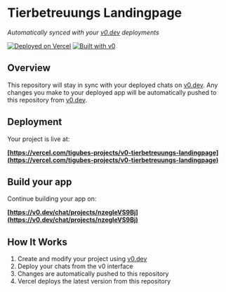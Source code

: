 # Tierbetreuungs Landingpage

*Automatically synced with your [v0.dev](https://v0.dev) deployments*

[![Deployed on Vercel](https://img.shields.io/badge/Deployed%20on-Vercel-black?style=for-the-badge&logo=vercel)](https://vercel.com/tigubes-projects/v0-tierbetreuungs-landingpage)
[![Built with v0](https://img.shields.io/badge/Built%20with-v0.dev-black?style=for-the-badge)](https://v0.dev/chat/projects/nzegIeVS9Bj)

## Overview

This repository will stay in sync with your deployed chats on [v0.dev](https://v0.dev).
Any changes you make to your deployed app will be automatically pushed to this repository from [v0.dev](https://v0.dev).

## Deployment

Your project is live at:

**[https://vercel.com/tigubes-projects/v0-tierbetreuungs-landingpage](https://vercel.com/tigubes-projects/v0-tierbetreuungs-landingpage)**

## Build your app

Continue building your app on:

**[https://v0.dev/chat/projects/nzegIeVS9Bj](https://v0.dev/chat/projects/nzegIeVS9Bj)**

## How It Works

1. Create and modify your project using [v0.dev](https://v0.dev)
2. Deploy your chats from the v0 interface
3. Changes are automatically pushed to this repository
4. Vercel deploys the latest version from this repository
